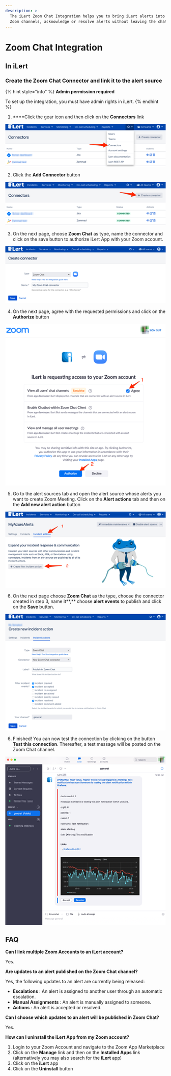 ```yaml
---
description: >-
  The iLert Zoom Chat Integration helps you to bring iLert alerts into your
  Zoom channels, acknowledge or resolve alerts without leaving the chat.
---
```


# Zoom Chat Integration

## In iLert <a id="in-ilert"></a>

### Create the Zoom Chat Connector and link it to the alert source

{% hint style="info" %}
**Admin permission required**

To set up the integration, you must have admin rights in iLert.
{% endhint %}

1. ****Click the gear icon and then click on the **Connectors** link

![](../../.gitbook/assets/screenshot_16_03_21__15_46.png)

2. Click the **Add Connector** button

![](../../.gitbook/assets/screenshot_16_03_21__15_48.png)

3. On the next page, choose **Zoom Chat** as type, name the connector and click on the save button to authorize iLert App with your Zoom account.

![](../../.gitbook/assets/screenshot_16_03_21__16_18.png)

4. On the next page, agree with the requested permissions and click on the **Authorize** button

![](../../.gitbook/assets/screenshot_16_03_21__15_53.png)

5. Go to the alert sources tab and open the alert source whose alerts you want to create Zoom Meeting. Click on the **Alert actions** tab and then on the **Add new alert action** button

![](../../.gitbook/assets/screenshot_16_03_21__16_04.png)

6. On the next page choose **Zoom Chat** as the type, choose the connector created in step 3, name it**,** choose **alert events** to publish and click on the **Save** button.

![](../../.gitbook/assets/screenshot_16_03_21__16_27.png)

6. Finished! You can now test the connection by clicking on the button **Test this connection**. Thereafter, a test message will be posted on the Zoom Chat channel.

![](../../.gitbook/assets/zoom%20%282%29.png)

## FAQ <a id="faq"></a>

**Can I link multiple Zoom Accounts to an iLert account?**

Yes.

**Are updates to an alert published on the Zoom Chat channel?**

Yes, the following updates to an alert are currently being released:

* **Escalations** : An alert is assigned to another user through an automatic escalation.
* **Manual Assignments** : An alert is manually assigned to someone.
* **Actions** : An alert is accepted or resolved.

**Can I choose which updates to an alert will be published in Zoom Chat?**

Yes.

**How can I uninstall the iLert App from my Zoom account?**

1. Login to your Zoom Account and navigate to the Zoom App Marketplace
2. Click on the **Manage** link and then on the **Installed Apps** link \(alternatively you may also search for the **iLert** app\)
3. Click on the **iLert** app
4. Click on the **Uninstall** button

